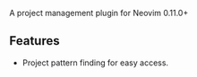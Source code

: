 A project management plugin for Neovim 0.11.0+

## Features

- Project pattern finding for easy access.

